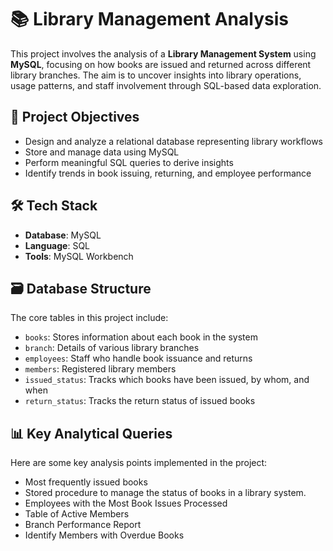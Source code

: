 # 📚 Library Management Analysis

This project involves the analysis of a **Library Management System** using **MySQL**, focusing on how books are issued and returned across different library branches. The aim is to uncover insights into library operations, usage patterns, and staff involvement through SQL-based data exploration.

## 📌 Project Objectives

- Design and analyze a relational database representing library workflows
- Store and manage data using MySQL
- Perform meaningful SQL queries to derive insights
- Identify trends in book issuing, returning, and employee performance

## 🛠️ Tech Stack

- **Database**: MySQL
- **Language**: SQL
- **Tools**: MySQL Workbench

## 🗃️ Database Structure

The core tables in this project include:

- `books`: Stores information about each book in the system
- `branch`: Details of various library branches
- `employees`: Staff who handle book issuance and returns
- `members`: Registered library members
- `issued_status`: Tracks which books have been issued, by whom, and when
- `return_status`: Tracks the return status of issued books

## 📊 Key Analytical Queries
Here are some key analysis points implemented in the project:
- Most frequently issued books
- Stored procedure to manage the status of books in a library system.
- Employees with the Most Book Issues Processed
- Table of Active Members
- Branch Performance Report
- Identify Members with Overdue Books
